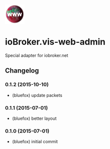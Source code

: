 ![Logo](admin/vis-web-admin.png)

# ioBroker.vis-web-admin

Special adapter for iobroker.net

## Changelog

### 0.1.2 (2015-10-10)
* (bluefox) update packets

### 0.1.1 (2015-07-01)
* (bluefox) better layout

### 0.1.0 (2015-07-01)
* (bluefox) initial commit

